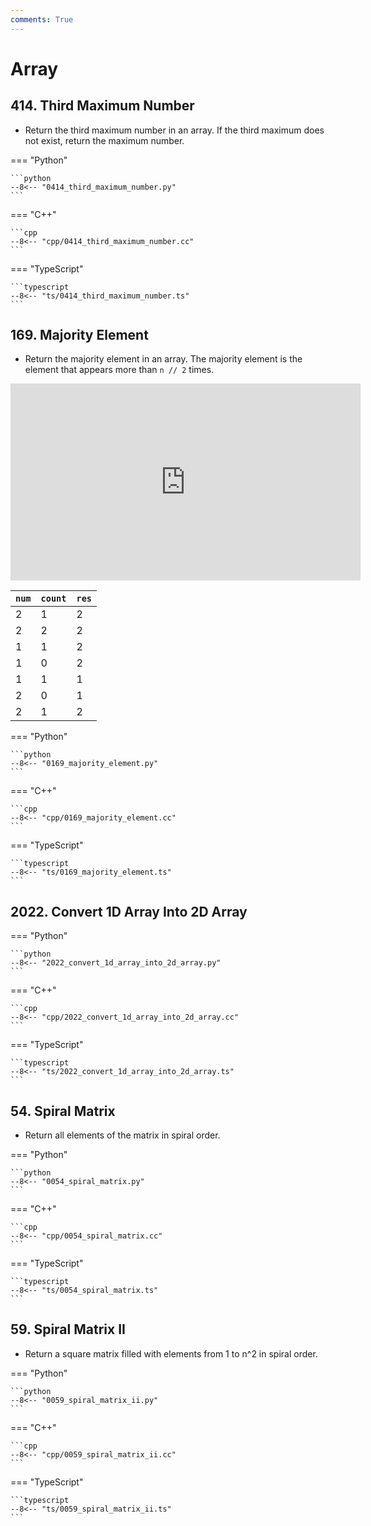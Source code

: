 ```yaml
---
comments: True
---
```


# Array

## 414. Third Maximum Number
-   Return the third maximum number in an array. If the third maximum does not exist, return the maximum number.

=== "Python"

    ```python
    --8<-- "0414_third_maximum_number.py"
    ```

=== "C++"

    ```cpp
    --8<-- "cpp/0414_third_maximum_number.cc"
    ```

=== "TypeScript"

    ```typescript
    --8<-- "ts/0414_third_maximum_number.ts"
    ```

## 169. Majority Element

-   Return the majority element in an array. The majority element is the element that appears more than `n // 2` times.

<iframe width="560" height="315" src="https://www.youtube.com/embed/7pnhv842keE?si=fBYlNfKzdkiLgkF1" title="YouTube video player" frameborder="0" allow="accelerometer; autoplay; clipboard-write; encrypted-media; gyroscope; picture-in-picture; web-share" referrerpolicy="strict-origin-when-cross-origin" allowfullscreen></iframe>

| `num` | `count` | `res` |
| ----- | ------- | ----- |
| 2     | 1       | 2     |
| 2     | 2       | 2     |
| 1     | 1       | 2     |
| 1     | 0       | 2     |
| 1     | 1       | 1     |
| 2     | 0       | 1     |
| 2     | 1       | 2     |

=== "Python"

    ```python
    --8<-- "0169_majority_element.py"
    ```

=== "C++"

    ```cpp
    --8<-- "cpp/0169_majority_element.cc"
    ```

=== "TypeScript"

    ```typescript
    --8<-- "ts/0169_majority_element.ts"
    ```

## 2022. Convert 1D Array Into 2D Array

=== "Python"

    ```python
    --8<-- "2022_convert_1d_array_into_2d_array.py"
    ```

=== "C++"

    ```cpp
    --8<-- "cpp/2022_convert_1d_array_into_2d_array.cc"
    ```

=== "TypeScript"

    ```typescript
    --8<-- "ts/2022_convert_1d_array_into_2d_array.ts"
    ```

## 54. Spiral Matrix

-   Return all elements of the matrix in spiral order.

=== "Python"

    ```python
    --8<-- "0054_spiral_matrix.py"
    ```

=== "C++"

    ```cpp
    --8<-- "cpp/0054_spiral_matrix.cc"
    ```

=== "TypeScript"

    ```typescript
    --8<-- "ts/0054_spiral_matrix.ts"
    ```

## 59. Spiral Matrix II

-   Return a square matrix filled with elements from 1 to n^2 in spiral order.

=== "Python"

    ```python
    --8<-- "0059_spiral_matrix_ii.py"
    ```

=== "C++"

    ```cpp
    --8<-- "cpp/0059_spiral_matrix_ii.cc"
    ```

=== "TypeScript"

    ```typescript
    --8<-- "ts/0059_spiral_matrix_ii.ts"
    ```
